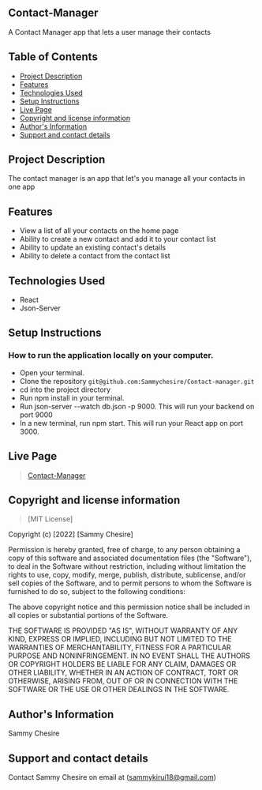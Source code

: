 ## Contact-Manager
A Contact Manager app that lets a user manage their contacts

## Table of Contents
- [Project Description](#project-description)
- [Features](#features)
- [Technologies Used](#technology-used)
- [Setup Instructions](#setup-instructions)
- [Live Page](#live-page)
- [Copyright and license information](#copyright-and-license-information)
- [Author's Information](#authors-information)
- [Support and contact details](#support-and-contact-details)


## Project Description
The contact manager is an app that let's you manage all your contacts in one app
## Features
- View a list of all your contacts on the home page
- Ability to create a new contact and add it to your contact list
- Ability to update an existing contact's details
- Ability to delete a contact from the contact list



## Technologies Used
- React
- Json-Server



## Setup Instructions

### How to run the application locally on your computer.
- Open your terminal.
- Clone the repository `git@github.com:Sammychesire/Contact-manager.git`
- cd into the project directory
- Run npm install in your terminal.
- Run json-server --watch db.json -p 9000. This will run your backend on port 9000
- In a new terminal, run npm start. This will run your React app on port 3000.


## Live Page
>  [Contact-Manager]()


## Copyright and license information
> [MIT License]

Copyright (c) [2022] [Sammy Chesire]

Permission is hereby granted, free of charge, to any person obtaining a copy of this software and associated documentation files (the "Software"), to deal in the Software without restriction, including without limitation the rights to use, copy, modify, merge, publish, distribute, sublicense, and/or sell copies of the Software, and to permit persons to whom the Software is furnished to do so, subject to the following conditions:

The above copyright notice and this permission notice shall be included in all copies or substantial portions of the Software.

THE SOFTWARE IS PROVIDED "AS IS", WITHOUT WARRANTY OF ANY KIND, EXPRESS OR IMPLIED, INCLUDING BUT NOT LIMITED TO THE WARRANTIES OF MERCHANTABILITY, FITNESS FOR A PARTICULAR PURPOSE AND NONINFRINGEMENT. IN NO EVENT SHALL THE AUTHORS OR COPYRIGHT HOLDERS BE LIABLE FOR ANY CLAIM, DAMAGES OR OTHER LIABILITY, WHETHER IN AN ACTION OF CONTRACT, TORT OR OTHERWISE, ARISING FROM, OUT OF OR IN CONNECTION WITH THE SOFTWARE OR THE USE OR OTHER DEALINGS IN THE SOFTWARE.

## Author's Information
Sammy Chesire

## Support and contact details

Contact Sammy Chesire on email at (sammykirui18@gmail.com)

